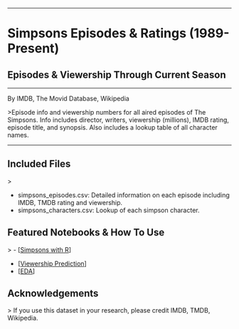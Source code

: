 -----------------------------------------------------------------------------------------------------------

# Simpsons Episodes & Ratings (1989-Present)

## Episodes & Viewership Through Current Season


-----------------------------------------------------------------------------------------------------------
By IMDB, The Movid Database, Wikipedia


&gt;Episode info and viewership numbers for all aired episodes of The Simpsons. Info includes director, writers, viewership (millions), IMDB rating, episode title, and synopsis. Also includes a lookup table of all character names.

-----------------------------------------------------------------------------------------------------------
## Included Files

&gt; 
- simpsons_episodes.csv: Detailed information on each episode including IMDB, TMDB rating and viewership.
- simpsons_characters.csv: Lookup of each simpson character.

## Featured Notebooks & How To Use
&gt; - [[Simpsons with R](https://www.kaggle.com/code/jonbown/simpsons-views-with-r-sql)]
- [[Viewership Prediction](https://www.kaggle.com/code/aycapolat/simpsons-viewership-prediction)]
- [[EDA](https://www.kaggle.com/code/aashidutt3/eda-simpsons)]

## Acknowledgements

&gt; If you use this dataset in your research, please credit IMDB, TMDB, Wikipedia.